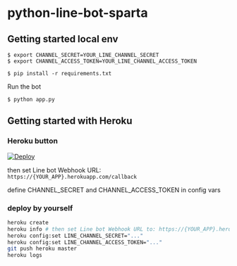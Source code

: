 # python-line-bot-sparta

## Getting started local env

```
$ export CHANNEL_SECRET=YOUR_LINE_CHANNEL_SECRET
$ export CHANNEL_ACCESS_TOKEN=YOUR_LINE_CHANNEL_ACCESS_TOKEN

$ pip install -r requirements.txt
```

Run the bot

```
$ python app.py
```

## Getting started with Heroku

### Heroku button

[![Deploy](https://www.herokucdn.com/deploy/button.svg)](https://heroku.com/deploy?template=https://github.com/miner46er/python-line-bot-sparta)

then set Line bot Webhook URL: `https://{YOUR_APP}.herokuapp.com/callback`

define CHANNEL_SECRET and CHANNEL_ACCESS_TOKEN in config vars

### deploy by yourself

```sh
heroku create
heroku info # then set Line bot Webhook URL to: https://{YOUR_APP}.herokuapp.com/callback
heroku config:set LINE_CHANNEL_SECRET="..."
heroku config:set LINE_CHANNEL_ACCESS_TOKEN="..."
git push heroku master
heroku logs
```